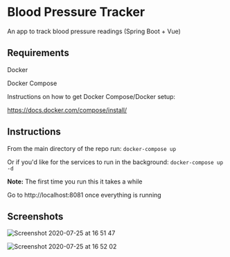 # Blood Pressure Tracker
An app to track blood pressure readings (Spring Boot + Vue)


## Requirements

Docker

Docker Compose

Instructions on how to get Docker Compose/Docker setup:

https://docs.docker.com/compose/install/

## Instructions

From the main directory of the repo run:
`docker-compose up`

Or if you'd like for the services to run in the background:
`docker-compose up -d`

**Note:** The first time you run this it takes a while 


Go to http://localhost:8081 once everything is running

## Screenshots

![Screenshot 2020-07-25 at 16 51 47](https://user-images.githubusercontent.com/1703143/88466964-5df5e100-ce97-11ea-8680-c88032e2aa57.png)

![Screenshot 2020-07-25 at 16 52 02](https://user-images.githubusercontent.com/1703143/88466965-61896800-ce97-11ea-802a-822c6eccf420.png)
